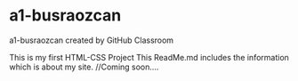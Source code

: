 # a1-busraozcan
a1-busraozcan created by GitHub Classroom


This is my first HTML-CSS Project 
This ReadMe.md includes the information which is about my site.
//Coming soon....
